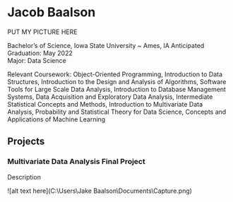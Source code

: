 # Jacob Baalson

PUT MY PICTURE HERE


Bachelor’s of Science, Iowa State University ~ Ames, IA  	         Anticipated Graduation: May 2022  
Major: Data Science 

Relevant Coursework: Object-Oriented Programming, Introduction to Data Structures, Introduction to the Design and Analysis of Algorithms, Software Tools for Large Scale Data Analysis, Introduction to Database Management Systems, Data Acquisition and Exploratory Data Analysis, Intermediate Statistical Concepts and Methods, Introduction to Multivariate Data Analysis, Probability and Statistical Theory for Data Science, Concepts and Applications of Machine Learning  



## Projects

### Multivariate Data Analysis Final Project

Description

![alt text here](C:\Users\Jake Baalson\Documents\Capture.png)

